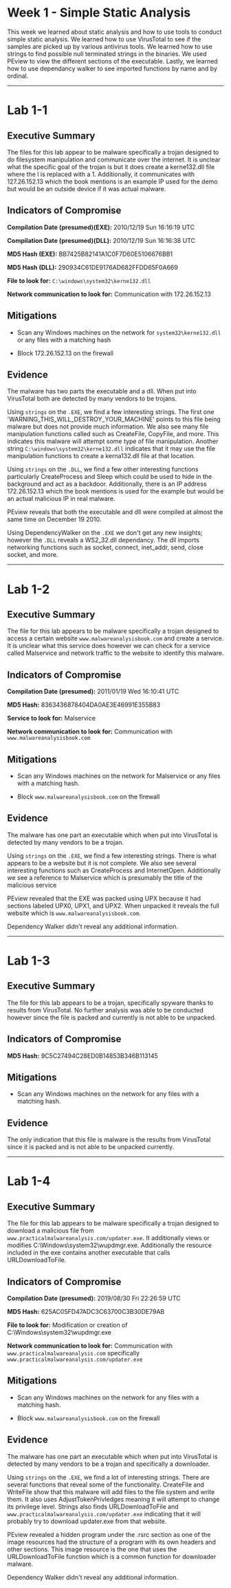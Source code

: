 # Week 1 - Simple Static Analysis




This week we learned about static analysis and how to use tools to conduct simple static analysis. We learned how to use VirusTotal to see if the samples are picked up by various antivirus tools. We learned how to use strings to find possible null terminated strings in the binaries. We used PEview to view the different sections of the executable. Lastly, we learned how to use dependancy walker to see imported functions by name and by ordinal.




---

# Lab 1-1 




## Executive Summary




The files for this lab appear to be malware specifically a trojan designed to do filesystem manipulation and communicate over the internet. It is unclear what the specific goal of the trojan is but it does create a kerne132.dll file where the l is replaced with a 1. Additionally, it communicates with 127.26.152.13 which the book mentions is an example IP used for the demo but would be an outside device if it was actual malware.




## Indicators of Compromise




**Compilation Date (presumed)(EXE):** 2010/12/19 Sun 16:16:19 UTC



**Compilation Date (presumed)(DLL):** 2010/12/19 Sun 16:16:38 UTC



**MD5 Hash (EXE):** BB7425B82141A1C0F7D60E5106676BB1 




**MD5 Hash (DLL):** 290934C61DE9176AD682FFDD65F0A669  




**File to look for:** `C:\windows\system32\kerne132.dll`



**Network communication to look for:** Communication with 172.26.152.13




## Mitigations




- Scan any Windows machines on the network for `system32\kerne132.dll` or any files with a matching hash

- Block 172.26.152.13 on the firewall




## Evidence




The malware has two parts the executable and a dll. When put into VirusTotal both are detected by many vendors to be trojans.




Using `strings` on the `.EXE`, we find a few interesting strings. The first one 'WARNING_THIS_WILL_DESTROY_YOUR_MACHINE' points to this file being malware but does not provide much information. We also see many file manipulation functions called such as CreateFile, CopyFile, and more. This indicates this malware will attempt some type of file manipulation. Another string `C:\windows\system32\kerne132.dll` indicates that it may use the file manipulation functions to create a kerna132.dll file at that location. 



Using `strings` on the `.DLL`, we find a few other interesting functions particularly CreateProcess and Sleep which could be used to hide in the background and act as a backdoor. Additionally, there is an IP address 172.26.152.13 which the book mentions is used for the example but would be an actual malicious IP in real malware.




PEview reveals that both the executable and dll were compiled at almost the same time on December 19 2010.




Using DependencyWalker on the `.EXE` we don't get any new insights; however the `.DLL` reveals a WS2_32.dll dependancy. The dll imports networking functions such as socket, connect, inet_addr, send, close socket, and more.




---

# Lab 1-2




## Executive Summary



The file for this lab appears to be malware specifically a trojan designed to access a certain website `www.malwareanalysisbook.com` and create a service. It is unclear what this service does however we can check for a service called Malservice and network traffic to the website to identify this malware.




## Indicators of Compromise




**Compilation Date (presumed):** 2011/01/19 Wed 16:10:41 UTC



**MD5 Hash:** 8363436878404DA0AE3E46991E355B83 



**Service to look for:** Malservice



**Network communication to look for:** Communication with `www.malwareanalysisbook.com`




## Mitigations




- Scan any Windows machines on the network for Malservice or any files with a matching hash.

- Block `www.malwareanalysisbook.com` on the firewall




## Evidence




The malware has one part an executable which when put into VirusTotal is detected by many vendors to be a trojan.



Using `strings` on the `.EXE`, we find a few interesting strings. There is what appears to be a website but it is not complete. We also see several interesting functions such as CreateProcess and InternetOpen. Additionally we see a reference to Malservice which is presumably the title of the malicious service




PEview revealed that the EXE was packed using UPX because it had sections labeled UPX0, UPX1, and UPX2. When unpacked it reveals the full website which is `www.malwareanalysisbook.com`.




Dependency Walker didn't reveal any additional information.




---

# Lab 1-3




## Executive Summary




The file for this lab appears to be a trojan, specifically spyware thanks to results from VirusTotal. No further analysis was able to be conducted however since the file is packed and currently is not able to be unpacked.




## Indicators of Compromise





**MD5 Hash:** 9C5C27494C28ED0B14853B346B113145 





## Mitigations




- Scan any Windows machines on the network for any files with a matching hash.




## Evidence



The only indication that this file is malware is the results from VirusTotal since it is packed and is not able to be unpacked currently.



---

# Lab 1-4




## Executive Summary




The file for this lab appears to be malware specifically a trojan designed to download a malicious file from `www.practicalmalwareanalysis.com/updater.exe`. It additionally views or modifies C:\Windows\system32\wupdmgr.exe. Additionally the resource included in the exe contains another executable that calls URLDownloadToFile.




## Indicators of Compromise




**Compilation Date (presumed):** 2019/08/30 Fri 22:26:59 UTC



**MD5 Hash:** 625AC05FD47ADC3C63700C3B30DE79AB 



**File to look for:** Modification or creation of C:\Windows\system32\wupdmgr.exe



**Network communication to look for:** Communication with `www.practicalmalwareanalysis.com` specifically `www.practicalmalwareanalysis.com/updater.exe`




## Mitigations



- Scan any Windows machines on the network for any files with a matching hash.

- Block `www.malwareanalysisbook.com` on the firewall




## Evidence




The malware has one part an executable which when put into VirusTotal is detected by many vendors to be a trojan and specifically a downloader.



Using `strings` on the `.EXE`, we find a lot of interesting strings. There are several functions that reveal some of the functionality. CreateFile and WriteFile show that this malware will add files to the file system and write them. It also uses AdjustTokenPrivledges meaning it will attempt to change its privilege level. Strings also finds URLDownloadToFile and `www.practicalmalwareanalysis.com/updater.exe` indicating that it will probably try to download updater.exe from that website.



PEview revealed a hidden program under the .rsrc section as one of the image resources had the structure of a program with its own headers and other sections. This image resource is the one that uses the URLDownloadToFile function which is a common function for downloader malware.



Dependency Walker didn't reveal any additional information.




